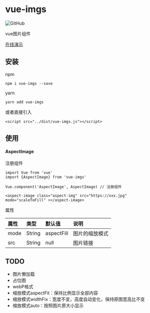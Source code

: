 # vue-imgs
![GitHub](https://img.shields.io/github/license/mashape/apistatus.svg)

vue图片组件

[在线演示](https://qqabcv520.github.io/vue-imgs/examples/) 

## 安装
npm
```
npm i vue-imgs --save
```
yarn
```
yarn add vue-imgs
```
或者直接引入
```
<script src="../dist/vue-imgs.js"></script>
```

## 使用
#### AspectImage
注册组件
```
import Vue from 'vue'
import {AspectImage} from 'vue-imgs'

Vue.component('AspectImage', AspectImage) // 注册组件
```
```
<aspect-image class="aspect-img" src="https://xxx.jpg" mode="scaleToFill" ></aspect-image>
```
属性

| 属性 | 类型 | 默认值 | 说明         |
| :--- | :--- | :--- | :--- |
| mode | String | aspectFill | 图片的缩放模式 |
| src  | String | null | 图片链接 |

## TODO
* 图片懒加载
* 占位图
* webP格式
* 缩放模式aspectFit：保持比例显示全部内容
* 缩放模式widthFix：宽度不变，高度自动变化，保持原图宽高比不变
* 缩放模式auto：按照图片原大小显示

